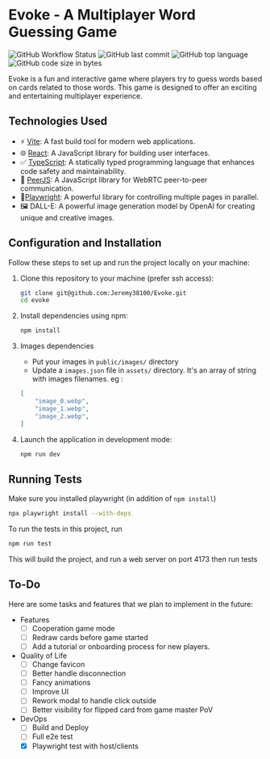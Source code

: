 # Evoke - A Multiplayer Word Guessing Game

![GitHub Workflow Status](https://github.com/Jeremy38100/Evoke/actions/workflows/merge-master.yml/badge.svg)
![GitHub last commit](https://img.shields.io/github/last-commit/Jeremy38100/Evoke)
![GitHub top language](https://img.shields.io/github/languages/top/Jeremy38100/Evoke)
![GitHub code size in bytes](https://img.shields.io/github/languages/code-size/Jeremy38100/Evoke)

Evoke is a fun and interactive game where players try to guess words based on cards related to those words. This game is designed to offer an exciting and entertaining multiplayer experience.

## Technologies Used

- ⚡️ [Vite](https://vitejs.dev/): A fast build tool for modern web applications.
- 🌐 [React](https://reactjs.org/): A JavaScript library for building user interfaces.
- ✅ [TypeScript](https://www.typescriptlang.org/): A statically typed programming language that enhances code safety and maintainability.
- 📨 [PeerJS](https://peerjs.com/): A JavaScript library for WebRTC peer-to-peer communication.
- 🧪[Playwright](https://playwright.dev/): A powerful library for controlling multiple pages in parallel.
- 🖼️ DALL-E: A powerful image generation model by OpenAI for creating unique and creative images.

## Configuration and Installation

Follow these steps to set up and run the project locally on your machine:

1. Clone this repository to your machine (prefer ssh access):

   ```bash
   git clone git@github.com:Jeremy38100/Evoke.git
   cd evoke
   ```
2. Install dependencies using npm:

   ```bash
   npm install
   ```
3. Images dependencies

   - Put your images in `public/images/` directory
   - Update a `images.json` file in `assets/` directory. It's an array of string with images filenames. eg :

   ```json
   [
       "image_0.webp",
       "image_1.webp",
       "image_2.webp",
   ]
   ```
4. Launch the application in development mode:

   ```bash
   npm run dev
   ```

## Running Tests

Make sure you installed playwright (in addition of `npm install`)

   ```bash
   npx playwright install --with-deps
   ```

To run the tests in this project, run

   ```bash
   npm run test
   ```

This will build the project, and run a web server on port 4173 then run tests

## To-Do

Here are some tasks and features that we plan to implement in the future:

- Features
  - [ ] Cooperation game mode
  - [ ] Redraw cards before game started
  - [ ] Add a tutorial or onboarding process for new players.
- Quality of Life
  - [ ] Change favicon
  - [ ] Better handle disconnection
  - [ ] Fancy animations
  - [ ] Improve UI
  - [ ] Rework modal to handle click outside
  - [ ] Better visibility for flipped card from game master PoV
- DevOps
  - [ ] Build and Deploy
  - [ ] Full e2e test
  - [X] Playwright test with host/clients
